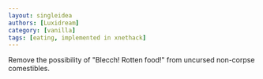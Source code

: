 ```yaml
---
layout: singleidea
authors: [Luxidream]
category: [vanilla]
tags: [eating, implemented in xnethack]
---
```

Remove the possibility of "Blecch! Rotten food!" from uncursed non-corpse comestibles.

